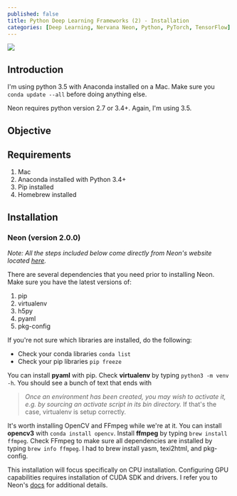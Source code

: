 ```yaml
---
published: false
title: Python Deep Learning Frameworks (2) - Installation
categories: [Deep Learning, Nervana Neon, Python, PyTorch, TensorFlow]
---
```

![](/assets/images/include.jpeg?raw=true)

## Introduction
I'm using python 3.5 with Anaconda installed on a Mac. Make sure you `conda update --all` before doing anything else. 

Neon requires python version 2.7 or 3.4+. Again, I'm using 3.5. 

## Objective

## Requirements
1. Mac
2. Anaconda installed with Python 3.4+
3. Pip installed
4. Homebrew installed

## Installation 

### Neon (version 2.0.0)
*Note: All the steps included below come directly from Neon's website located [here](http://neon.nervanasys.com/docs/latest/installation.html).*

There are several dependencies that you need prior to installing Neon. Make sure you have the latest versions of:

1. pip
2. virtualenv
3. h5py
4. pyaml
5. pkg-config

If you're not sure which libraries are installed, do the following:  
- Check your conda libraries `conda list`  
- Check your pip libraries `pip freeze` 

You can install **pyaml** with pip. Check **virtualenv** by typing `python3 -m venv -h`. You should see a bunch of text that ends with 
>*Once an environment has been created, you may wish to activate it, e.g. by sourcing an activate script in its bin directory.* If that's the case, virtualenv is setup correctly.

It's worth installing OpenCV and FFmpeg while we're at it. You can install **opencv3** with `conda install opencv`. Install **ffmpeg** by typing `brew install ffmpeg`. Check FFmpeg to make sure all dependencies are installed by typing `brew info ffmpeg`. I had to brew install yasm, texi2html, and pkg-config.

This installation will focus specifically on CPU installation. Configuring GPU capabilities requires installation of CUDA SDK and drivers. I refer you to Neon's [docs](http://neon.nervanasys.com/docs/latest/installation.html) for additional details.
